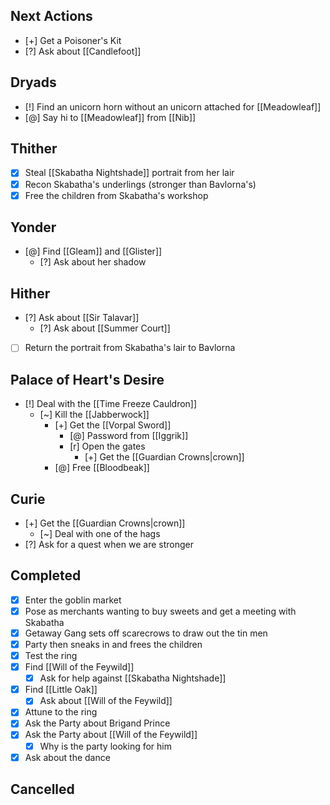 ## Next Actions
- [+] Get a Poisoner's Kit
- [?] Ask about [[Candlefoot]]

## Dryads
- [!] Find an unicorn horn without an unicorn attached for [[Meadowleaf]]
- [@] Say hi to [[Meadowleaf]] from [[Nib]]

## Thither
- [x] Steal [[Skabatha Nightshade]] portrait from her lair
- [x] Recon Skabatha's underlings (stronger than Bavlorna's)
- [x] Free the children from Skabatha's workshop

## Yonder
- [@] Find [[Gleam]] and [[Glister]]
	- [?] Ask about her shadow

## Hither
- [?] Ask about [[Sir Talavar]]
	- [?] Ask about [[Summer Court]]
- [ ] Return the portrait from Skabatha's lair to Bavlorna

## Palace of Heart's Desire
- [!] Deal with the [[Time Freeze Cauldron]]
	- [~] Kill the [[Jabberwock]]
		- [+] Get the [[Vorpal Sword]]
			- [@] Password from [[Iggrik]]
			- [r] Open the gates
				- [+] Get the [[Guardian Crowns|crown]]
		- [@] Free [[Bloodbeak]]

## Curie
- [+] Get the [[Guardian Crowns|crown]]
	- [~] Deal with one of the hags
- [?] Ask for a quest when we are stronger

## Completed
- [x] Enter the goblin market
- [x] Pose as merchants wanting to buy sweets and get a meeting with Skabatha
- [x] Getaway Gang sets off scarecrows to draw out the tin men
- [x] Party then sneaks in and frees the children
- [x] Test the ring
- [x] Find [[Will of the Feywild]]
	- [x] Ask for help against [[Skabatha Nightshade]]
- [x] Find [[Little Oak]]
	- [x] Ask about [[Will of the Feywild]]
- [x] Attune to the ring
- [x] Ask the Party about Brigand Prince
- [x] Ask the Party about [[Will of the Feywild]]
	- [x] Why is the party looking for him
- [x] Ask about the dance

## Cancelled

